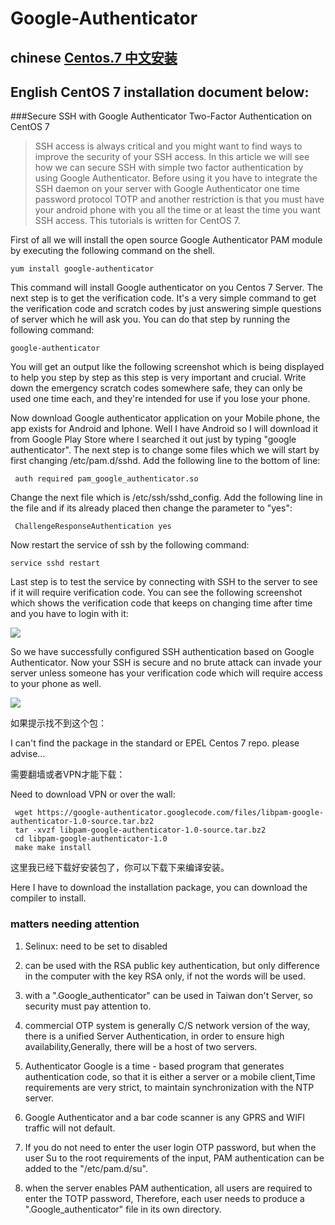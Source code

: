 # Google-Authenticator

## chinese [Centos.7 中文安装](http://blog.yangcvo.me/2016/06/29/安全的SSH与CentOS的7谷歌身份验证双因素身份验证/)

## English CentOS 7 installation document below:

###Secure SSH with Google Authenticator Two-Factor Authentication on CentOS 7

> SSH access is always critical and you might want to find ways to improve the security of your SSH access. In this article we will see how we can secure SSH with simple two factor authentication by using Google Authenticator. Before using it you have to integrate the SSH daemon on your server with Google Authenticator one time password protocol TOTP and another restriction is that you must have your android phone with you all the time or at least the time you want SSH access. This tutorials is written for CentOS 7.

First of all we will install the open source Google Authenticator PAM module by executing the following command on the shell.

 ```
 yum install google-authenticator 
 ```
 This command will install Google authenticator on you Centos 7 Server. The next step is to get the verification code. It's a very simple command to get the verification code and scratch codes by just answering simple questions of server which he will ask you. You can do that step by running the following command:
 ```
 google-authenticator 
 ```
You will get an output like the following screenshot which is being displayed to help you step by step as this step is very important and crucial. Write down the emergency scratch codes somewhere safe, they can only be used one time each, and they're intended for use if you lose your phone.


Now download Google authenticator application on your Mobile phone, the app exists for Android and Iphone. Well I have Android so I will download it from Google Play Store where I searched it out just by typing "google authenticator".
The next step is to change some files which we will start by first changing /etc/pam.d/sshd. Add the following line to the bottom of line:
```
 auth required pam_google_authenticator.so 
 ```
 
 Change the next file which is /etc/ssh/sshd_config. Add the following line in the file and if its already placed then change the parameter to "yes":
```
 ChallengeResponseAuthentication yes 
```
 
 Now restart the service of ssh by the following command:
 ```
 service sshd restart 
 ```
Last step is to test the service by connecting with SSH to the server to see if it will require verification code. You can see the following screenshot which shows the verification code that keeps on changing time after time and you have to login with it:

![](https://www.howtoforge.com/images/ssh_two_factor_authentication/big/5.jpg)


So we have successfully configured SSH authentication based on Google Authenticator. Now your SSH is secure and no brute attack can invade your server unless someone has your verification code which will require access to your phone as well.


![](http://7xrthw.com1.z0.glb.clouddn.com/Google-OTP4.png)


如果提示找不到这个包：

I can't find the package in the standard or EPEL Centos 7 repo. please advise...

需要翻墙或者VPN才能下载：

Need to download VPN or over the wall:

```
 wget https://google-authenticator.googlecode.com/files/libpam-google-authenticator-1.0-source.tar.bz2 
 tar -xvzf libpam-google-authenticator-1.0-source.tar.bz2 
 cd libpam-google-authenticator-1.0 
 make make install
 ```
 
这里我已经下载好安装包了，你可以下载下来编译安装。


Here I have to download the installation package, you can download the compiler to install.


### matters needing attention


1. Selinux: need to be set to disabled

2.  can be used with the RSA public key authentication, but only difference in the computer with the key RSA only, if not the words will be used.


3.  with a ".Google_authenticator" can be used in Taiwan don't Server, so security must pay attention to.


4.  commercial OTP system is generally C/S network version of the way, there is a unified Server Authentication, in order to ensure high availability,Generally, there will be a host of two servers.


5. Authenticator Google is a time - based program that generates authentication code, so that it is either a server or a mobile client,Time requirements are very strict, to maintain synchronization with the NTP server.


6. Google Authenticator and a bar code scanner is any GPRS and WIFI traffic will not default.

7. If you do not need to enter the user login OTP password, but when the user Su to the root requirements of the input,
PAM authentication can be added to the "/etc/pam.d/su".


8. when the server enables PAM authentication, all users are required to enter the TOTP password,
Therefore, each user needs to produce a ".Google_authenticator" file in its own directory.



